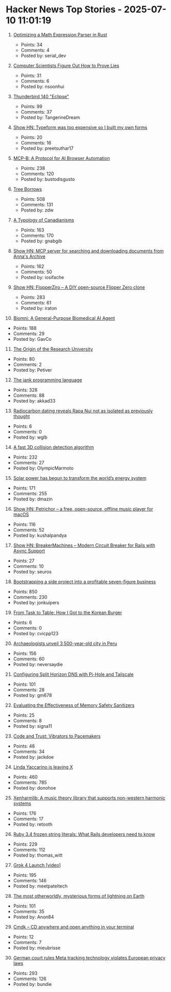 # Hacker News Top Stories - 2025-07-10 11:01:19

1. [Optimizing a Math Expression Parser in Rust](https://rpallas.xyz/math-parser/)
   - Points: 34
   - Comments: 4
   - Posted by: serial_dev

2. [Computer Scientists Figure Out How to Prove Lies](https://www.quantamagazine.org/computer-scientists-figure-out-how-to-prove-lies-20250709/)
   - Points: 31
   - Comments: 6
   - Posted by: nsoonhui

3. [Thunderbird 140 "Eclipse"](https://blog.thunderbird.net/2025/07/welcome-to-thunderbird-140-eclipse/)
   - Points: 99
   - Comments: 37
   - Posted by: TangerineDream

4. [Show HN: Typeform was too expensive so I built my own forms](https://www.ikiform.com/)
   - Points: 20
   - Comments: 16
   - Posted by: preetsuthar17

5. [MCP-B: A Protocol for AI Browser Automation](https://mcp-b.ai/)
   - Points: 238
   - Comments: 120
   - Posted by: bustodisgusto

6. [Tree Borrows](https://plf.inf.ethz.ch/research/pldi25-tree-borrows.html)
   - Points: 508
   - Comments: 131
   - Posted by: zdw

7. [A Typology of Canadianisms](https://dchp.arts.ubc.ca/how-to-use)
   - Points: 163
   - Comments: 170
   - Posted by: gnabgib

8. [Show HN: MCP server for searching and downloading documents from Anna's Archive](https://github.com/iosifache/annas-mcp)
   - Points: 162
   - Comments: 50
   - Posted by: iosifache

9. [Show HN: FlopperZiro – A DIY open-source Flipper Zero clone](https://github.com/lraton/FlopperZiro)
   - Points: 283
   - Comments: 61
   - Posted by: iraton

10. [Biomni: A General-Purpose Biomedical AI Agent](https://github.com/snap-stanford/Biomni)
   - Points: 188
   - Comments: 29
   - Posted by: GavCo

11. [The Origin of the Research University](https://asteriskmag.com/issues/10/the-origin-of-the-research-university)
   - Points: 80
   - Comments: 2
   - Posted by: Petiver

12. [The jank programming language](https://jank-lang.org/)
   - Points: 328
   - Comments: 88
   - Posted by: akkad33

13. [Radiocarbon dating reveals Rapa Nui not as isolated as previously thought](https://phys.org/news/2025-06-radiocarbon-dating-reveals-rapa-nui.html)
   - Points: 6
   - Comments: 0
   - Posted by: wglb

14. [A fast 3D collision detection algorithm](https://cairno.substack.com/p/improvements-to-the-separating-axis)
   - Points: 232
   - Comments: 27
   - Posted by: OlympicMarmoto

15. [Solar power has begun to transform the world’s energy system](https://www.newyorker.com/news/annals-of-a-warming-planet/46-billion-years-on-the-sun-is-having-a-moment)
   - Points: 171
   - Comments: 255
   - Posted by: dmazin

16. [Show HN: Petrichor – a free, open-source, offline music player for macOS](https://github.com/kushalpandya/Petrichor)
   - Points: 116
   - Comments: 52
   - Posted by: kushalpandya

17. [Show HN: BreakerMachines – Modern Circuit Breaker for Rails with Async Support](https://github.com/seuros/breaker_machines)
   - Points: 27
   - Comments: 10
   - Posted by: seuros

18. [Bootstrapping a side project into a profitable seven-figure business](https://projectionlab.com/blog/we-reached-1m-arr-with-zero-funding)
   - Points: 850
   - Comments: 230
   - Posted by: jonkuipers

19. [From Task to Table: How I Got to the Korean Burger](https://medium.com/@chrisveleris/from-task-to-table-how-i-finally-got-to-the-korean-burger-01245a14d491)
   - Points: 6
   - Comments: 0
   - Posted by: cvicpp123

20. [Archaeologists unveil 3,500-year-old city in Peru](https://www.bbc.co.uk/news/articles/c07dmx38kyeo)
   - Points: 156
   - Comments: 60
   - Posted by: neversaydie

21. [Configuring Split Horizon DNS with Pi-Hole and Tailscale](https://www.bentasker.co.uk/posts/blog/general/configuring-pihole-to-serve-different-records-to-different-clients.html)
   - Points: 101
   - Comments: 28
   - Posted by: gm678

22. [Evaluating the Effectiveness of Memory Safety Sanitizers](https://www.computer.org/csdl/proceedings-article/sp/2025/223600a088/21TfesaEHTy)
   - Points: 25
   - Comments: 8
   - Posted by: signa11

23. [Code and Trust: Vibrators to Pacemakers](https://punkx.org/jackdoe/code-and-trust.html)
   - Points: 48
   - Comments: 34
   - Posted by: jackdoe

24. [Linda Yaccarino is leaving X](https://www.nytimes.com/2025/07/09/technology/linda-yaccarino-x-steps-down.html)
   - Points: 460
   - Comments: 785
   - Posted by: donohoe

25. [Xenharmlib: A music theory library that supports non-western harmonic systems](https://xenharmlib.readthedocs.io/en/latest/)
   - Points: 176
   - Comments: 17
   - Posted by: retooth

26. [Ruby 3.4 frozen string literals: What Rails developers need to know](https://www.prateekcodes.dev/ruby-34-frozen-string-literals-rails-upgrade-guide/)
   - Points: 229
   - Comments: 112
   - Posted by: thomas_witt

27. [Grok 4 Launch [video]](https://twitter.com/xai/status/1943158495588815072)
   - Points: 195
   - Comments: 146
   - Posted by: meetpateltech

28. [The most otherworldly, mysterious forms of lightning on Earth](https://www.nationalgeographic.com/science/article/lightning-sprites-transient-luminous-events-thunderstorms)
   - Points: 101
   - Comments: 35
   - Posted by: Anon84

29. [Cmdk – CD anywhere and open anything in your terminal](https://github.com/mieubrisse/cmdk)
   - Points: 12
   - Comments: 7
   - Posted by: mieubrisse

30. [German court rules Meta tracking technology violates European privacy laws](https://therecord.media/german-court-meta-tracking-tech)
   - Points: 293
   - Comments: 126
   - Posted by: bundie

